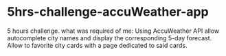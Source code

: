 # 5hrs-challenge-accuWeather-app
5 hours challenge.
what was required of me:
Using AccuWeather API allow autocomplete city names and display the corresponding 5-day forecast.
Allow to favorite city cards with a page dedicated to said cards.
